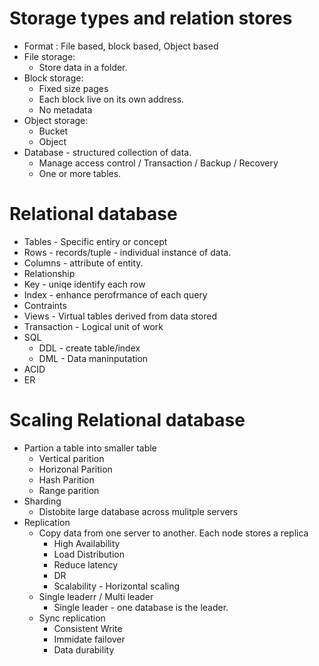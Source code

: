 # Storage types and relation stores
- Format : File based, block based, Object based
- File storage:
  - Store data in a folder.
- Block storage:
  - Fixed size pages
  - Each block live on its own address.
  - No metadata
- Object storage:
  - Bucket
  - Object
- Database - structured collection of data.
  - Manage access control / Transaction / Backup / Recovery
  - One or more tables.
# Relational database
- Tables - Specific entiry or concept
- Rows - records/tuple - individual instance of data.
- Columns - attribute of entity.
- Relationship
- Key - uniqe identify each row
- Index - enhance perofrmance of each query
- Contraints
- Views - Virtual tables derived from data stored
- Transaction - Logical unit of work
- SQL
  - DDL - create table/index
  - DML - Data maninputation
- ACID
- ER
# Scaling Relational database
- Partion a table into smaller table
  - Vertical parition
  - Horizonal Parition
  - Hash Parition
  - Range parition
- Sharding
  - Distobite large database across mulitple servers
- Replication
  - Copy data from one server to another. Each node stores a replica
    - High Availability
    - Load Distribution
    - Reduce latency
    - DR
    - Scalability - Horizontal scaling
  - Single leaderr / Multi leader
    - Single leader - one database is the leader.
  - Sync replication
    - Consistent Write
    - Immidate failover
    - Data durability

